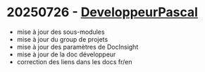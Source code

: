 # 20250726 - [DeveloppeurPascal](https://github.com/DeveloppeurPascal)

* mise à jour des sous-modules
* mise à jour du group de projets
* mise à jour des paramètres de DocInsight
* mise à jour de la doc développeur
* correction des liens dans les docs fr/en

